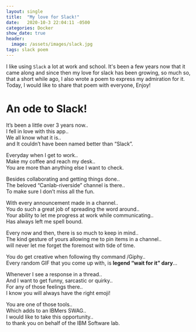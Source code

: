 ```yaml
---
layout: single
title:  "My love for Slack!"
date:   2020-10-3 22:04:11 -0500
categories: Docker
show_date: true 
header:
  image: /assets/images/slack.jpg
tags: slack poem
---
```


I like using `Slack` a lot at work and school. It's been a few years now that it came along and since then my love for slack has been growing, so much so, that a short while ago, I also wrote a poem to express my admiration for it. Today, I would like to share that poem with everyone, Enjoy!  

<h1 id="An Ode To Slack!">An ode to Slack!</h1>

It’s been a little over 3 years now..<br/>
I fell in love with this app..<br/>
We all know what it is..<br/>
and It couldn’t have been named better than “Slack”.

Everyday when I get to work..<br/>
Make my coffee and reach my desk..<br/>
You are more than anything else I want to check.

Besides collaborating and getting things done..<br/>
The beloved “Canlab-riverside” channel is there..<br/>
To make sure I don’t miss all the fun.

With every announcement made in a channel..<br/>
You do such a great job of spreading the word around..<br/>
Your ability to let me progress at work while communicating..<br/>
Has always left me spell bound.

Every now and then, there is so much to keep in mind..<br/>
The kind gesture of yours allowing me to pin items in a channel..<br/>
will never let me forget the foremost with tide of time.

You do get creative when following thy command /Giphy..<br/>
Every random GIF that you come up with, is **legend “wait for it” dary**…<br/>

Whenever I see a response in a thread..<br/>
And I want to get funny, sarcastic or quirky..<br/>
For any of those feelings there..<br/>
I know you will always have the right emoji!

You are one of those tools..<br/>
Which adds to an IBMers SWAG..<br/>
I would like to take this opportunity..<br/>
to thank you on behalf of the IBM Software lab. 